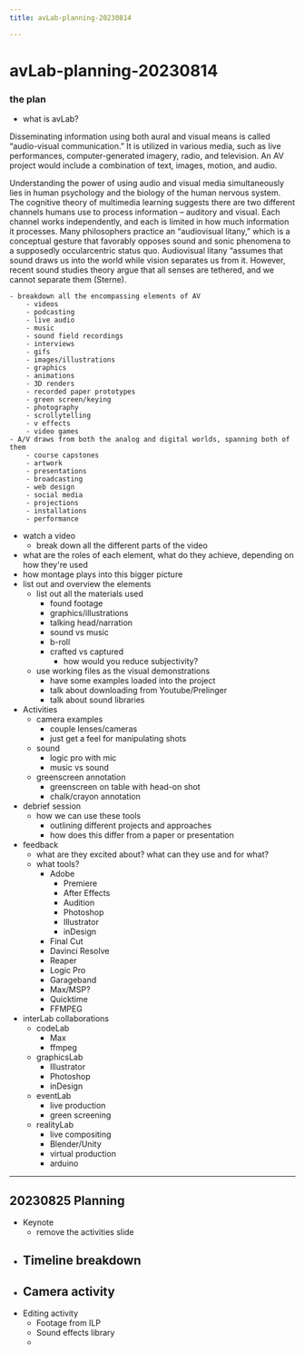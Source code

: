 ```yaml
---
title: avLab-planning-20230814

---
```


# avLab-planning-20230814

### the plan

- what is avLab? 

Disseminating information using both aural and visual means is called “audio-visual communication.” It is utilized in various media, such as live performances, computer-generated imagery, radio, and television. An AV project would include a combination of text, images, motion, and audio. 

Understanding the power of using audio and visual media simultaneously lies in human psychology and the biology of the human nervous system. The cognitive theory of multimedia learning suggests there are two different channels humans use to process information – auditory and visual. Each channel works independently, and each is limited in how much information it processes. Many philosophers practice an “audiovisual litany,” which is a conceptual gesture that favorably opposes sound and sonic phenomena to a supposedly occularcentric status quo. Audiovisual litany “assumes that sound draws us into the world while vision separates us from it. However, recent sound studies theory argue that all senses are tethered, and we cannot separate them (Sterne).

	- breakdown all the encompassing elements of AV
		- videos 
		- podcasting 
		- live audio
		- music
		- sound field recordings
		- interviews
		- gifs 
		- images/illustrations
		- graphics
		- animations
		- 3D renders 
		- recorded paper prototypes 
		- green screen/keying
		- photography
		- scrollytelling
		- v effects
		- video games
	- A/V draws from both the analog and digital worlds, spanning both of them
		- course capstones
		- artwork 
		- presentations
		- broadcasting
		- web design
		- social media 
		- projections
		- installations
		- performance
- watch a video 
	- break down all the different parts of the video
- what are the roles of each element, what do they achieve, depending on how they're used
- how montage plays into this bigger picture
- list out and overview the elements 
	- list out all the materials used
		- found footage
		- graphics/illustrations
		- talking head/narration
		- sound vs music
		- b-roll
		- crafted vs captured
			- how would you reduce subjectivity?
	- use working files as the visual demonstrations
		- have some examples loaded into the project
		- talk about downloading from Youtube/Prelinger
		- talk about sound libraries 
- Activities
	- camera examples
		- couple lenses/cameras
		- just get a feel for manipulating shots
	- sound
		- logic pro with mic
		- music vs sound
	- greenscreen annotation
		- greenscreen on table with head-on shot
		- chalk/crayon annotation
- debrief session
	- how we can use these tools 
		- outlining different projects and approaches
		- how does this differ from a paper or presentation
- feedback
	- what are they excited about? what can they use and for what?
	- what tools?
		- Adobe 
			- Premiere 
			- After Effects
			- Audition
			- Photoshop
			- Illustrator
			- inDesign
		- Final Cut
		- Davinci Resolve
		- Reaper
		- Logic Pro
		- Garageband
		- Max/MSP? 
		- Quicktime
		- FFMPEG
- interLab collaborations
	- codeLab
		- Max
		- ffmpeg
	- graphicsLab
		- Illustrator 
		- Photoshop
		- inDesign
	- eventLab
		- live production
		- green screening
	- realityLab
		- live compositing 
		- Blender/Unity
		- virtual production
		- arduino



_________________

## 20230825 Planning

- Keynote 
	- remove the activities slide
- Timeline breakdown
	- 
- Camera activity
	- 
- Editing activity
	- Footage from ILP
	- Sound effects library 
	- 